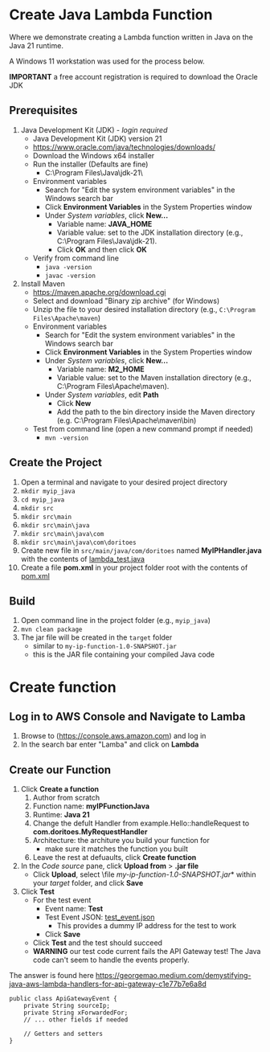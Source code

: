 # Create Java Lambda Function
Where we demonstrate creating a Lambda function written in Java on the Java 21 runtime.

A Windows 11 workstation was used for the process below.

**IMPORTANT** a free account registration is required to download the Oracle JDK

## Prerequisites
1. Java Development Kit (JDK) - *login required*
    - Java Development Kit (JDK) version 21
    - https://www.oracle.com/java/technologies/downloads/
    - Download the Windows x64 installer
    - Run the installer (Defaults are fine)
      - C:\Program Files\Java\jdk-21\
    - Environment variables
      - Search for "Edit the system environment variables" in the Windows search bar
      - Click **Environment Variables** in the System Properties window
      - Under *System variables*, click **New...**
        - Variable name: **JAVA_HOME**
        - Variable value: set to the JDK installation directory (e.g., C:\Program Files\Java\jdk-21).
        - Click **OK** and then click **OK**
    - Verify from command line
      - `java -version`
      - `javac -version`
2. Install Maven
    - https://maven.apache.org/download.cgi
    - Select and download "Binary zip archive" (for Windows)
    - Unzip the file to your desired installation directory (e.g., `C:\Program Files\Apache\maven`)
    - Environment variables
      - Search for "Edit the system environment variables" in the Windows search bar
      - Click **Environment Variables** in the System Properties window
      - Under *System variables*, click **New...**
        - Variable name: **M2_HOME**
        - Variable value: set to the Maven installation directory (e.g., C:\Program Files\Apache\maven).
      - Under *System variables*, edit **Path**
        - Click **New**
        - Add the path to the bin directory inside the Maven directory (e.g. C:\Program Files\Apache\maven\bin)
    - Test from command line (open a new command prompt if needed)
      - `mvn -version`

## Create the Project
1. Open a terminal and navigate to your desired project directory
2. `mkdir myip_java`
3. `cd myip_java`
4. `mkdir src`
5. `mkdir src\main`
6. `mkdir src\main\java`
7. `mkdir src\main\java\com`
8. `mkdir src\main\java\com\doritoes`
9. Create new file in `src/main/java/com/doritoes` named  **MyIPHandler.java** with the contents of [lambda_test.java](lambda_test.java)
10. Create a file **pom.xml** in your project folder root with the contents of [pom.xml](pom.xml)

## Build
1. Open command line in the project folder (e.g., `myip_java`)
2. `mvn clean package`
3. The jar file will be created in the `target` folder
    - similar to `my-ip-function-1.0-SNAPSHOT.jar`
    - this is the JAR file containing your compiled Java code
   
# Create function
## Log in to AWS Console and Navigate to Lamba
1. Browse to (https://console.aws.amazon.com) and log in
2. In the search bar enter "Lamba" and click on **Lambda**
## Create our Function
1. Click **Create a function**
    1. Author from scratch
    2. Function name: **myIPFunctionJava**
    3. Runtime: **Java 21**
    4. Change the defult Handler from example.Hello::handleRequest to **com.doritoes.MyRequestHandler**
    6. Architecture: the architure you build your function for
        - make sure it matches the function you built
    7. Leave the rest at defuaults, click **Create function**
2. In the *Code source* pane, click **Upload from** > **.jar file**
    - Click **Upload**, select \file *my-ip-function-1.0-SNAPSHOT.jar** within your *target* folder, and click **Save**
3. Click **Test**
    - For the test event
      - Event name: **Test**
      - Test Event JSON: [test_event.json](test_event.json)
        - This provides a dummy IP address for the test to work
      - Click **Save**
    - Click **Test** and the test should succeed
    - **WARNING** our test code current fails the API Gateway test! The Java code can't seem to handle the events properly.

The answer is found here https://georgemao.medium.com/demystifying-java-aws-lambda-handlers-for-api-gateway-c1e77b7e6a8d

~~~
public class ApiGatewayEvent {
    private String sourceIp;
    private String xForwardedFor;
    // ... other fields if needed

    // Getters and setters
}
~~~
